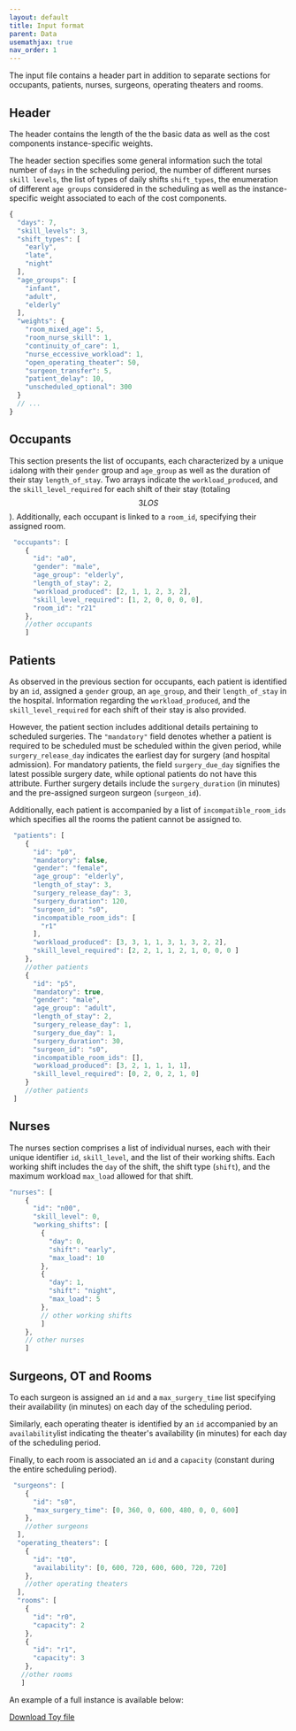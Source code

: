 ```yaml
---
layout: default
title: Input format
parent: Data
usemathjax: true
nav_order: 1
---
```

<!--TODO: Expand explanation of .json input, use toy instance, add link to allow download of entire toy instance-->

The input file contains a header part in addition to separate sections for occupants, patients, nurses, surgeons, operating theaters and rooms.

## Header
The header contains the length of the the basic data as well as the cost components instance-specific weights.
<!--Below is an example of the header part, containing the general data and the weights of the cost components.-->

The header section specifies some general information such the total number of ```days``` in the scheduling period, the number of different nurses ```skill levels```, the list of types of daily shifts ```shift_types```, the enumeration of different ```age groups``` considered in the scheduling as well as the instance-specific weight associated to each of the cost components.

```js
{
  "days": 7,
  "skill_levels": 3,
  "shift_types": [
    "early",
    "late",
    "night"
  ],
  "age_groups": [
    "infant",
    "adult",
    "elderly"
  ],
  "weights": {
    "room_mixed_age": 5,
    "room_nurse_skill": 1,
    "continuity_of_care": 1,
    "nurse_eccessive_workload": 1,
    "open_operating_theater": 50,
    "surgeon_transfer": 5,
    "patient_delay": 10,
    "unscheduled_optional": 300
  }
  // ...
}
```

## Occupants

This section presents the list of occupants, each characterized by a unique ```id```along with their ```gender``` group and ```age_group``` as well as the duration of their stay ```length_of_stay```.
Two arrays indicate the ```workload_produced```, and the ```skill_level_required``` for each shift of their stay (totaling $$3 LOS$$).
Additionally, each occupant is linked to a ```room_id```, specifying their assigned room.

```js
 "occupants": [
    {
      "id": "a0",
      "gender": "male",
      "age_group": "elderly",
      "length_of_stay": 2,
      "workload_produced": [2, 1, 1, 2, 3, 2],
      "skill_level_required": [1, 2, 0, 0, 0, 0],
      "room_id": "r21"
    },
    //other occupants
    ]
```
## Patients

As observed in the previous section for occupants, each patient is identified by an ```id```, assigned a ```gender``` group, an ```age_group```, and their ```length_of_stay``` in the hospital. Information regarding the ```workload_produced```, and the ```skill_level_required``` for each shift of their stay is also provided.

However, the patient section includes additional details pertaining to scheduled surgeries.
The ``` "mandatory" ``` field denotes whether a patient is required to be scheduled must be scheduled within the given period, while ```surgery_release_day``` indicates the earliest day for surgery (and hospital admission).
For mandatory patients, the field ```surgery_due_day``` signifies the latest possible surgery date, while optional patients do not have this attribute. Further surgery details include the ```surgery_duration``` (in minutes) and the pre-assigned surgeon surgeon (```surgeon_id```).

Additionally, each patient is accompanied by a list of ```incompatible_room_ids``` which specifies all the rooms the patient cannot be assigned to.

```js
 "patients": [   
    {
      "id": "p0",
      "mandatory": false,
      "gender": "female",
      "age_group": "elderly",
      "length_of_stay": 3,
      "surgery_release_day": 3,
      "surgery_duration": 120,
      "surgeon_id": "s0",
      "incompatible_room_ids": [
        "r1"
      ],
      "workload_produced": [3, 3, 1, 1, 3, 1, 3, 2, 2],
      "skill_level_required": [2, 2, 1, 1, 2, 1, 0, 0, 0 ]
    },
    //other patients
    {
      "id": "p5",
      "mandatory": true,
      "gender": "male",
      "age_group": "adult",
      "length_of_stay": 2,
      "surgery_release_day": 1,
      "surgery_due_day": 1,
      "surgery_duration": 30,
      "surgeon_id": "s0",
      "incompatible_room_ids": [],
      "workload_produced": [3, 2, 1, 1, 1, 1],
      "skill_level_required": [0, 2, 0, 2, 1, 0]
    }
    //other patients
 ]
```
## Nurses

The nurses section comprises a list of individual nurses, each with their unique identifier ```id```, ```skill_level```, and the list of their working shifts. Each working shift includes the ```day``` of the shift, the shift type (```shift```), and the maximum workload ```max_load``` allowed for that shift.

```js
"nurses": [
    {
      "id": "n00",
      "skill_level": 0,
      "working_shifts": [
        {
          "day": 0,
          "shift": "early",
          "max_load": 10
        },
        {
          "day": 1,
          "shift": "night",
          "max_load": 5
        },
        // other working shifts
        ]
    },
    // other nurses
    ]
```

## Surgeons, OT and Rooms

To each surgeon is assigned an ```id``` and a ```max_surgery_time``` list specifying their availability (in minutes) on each day of the scheduling period. 

Similarly, each operating theater is identified by an ```id``` accompanied by an ```availability```list indicating the theater's availability (in minutes) for each day of the scheduling period.

Finally, to each room is associated an ```id``` and a ```capacity``` (constant during the entire scheduling period).

``` js
 "surgeons": [
    {
      "id": "s0",
      "max_surgery_time": [0, 360, 0, 600, 480, 0, 0, 600]
    },
    //other surgeons
  ],
  "operating_theaters": [
    {
      "id": "t0",
      "availability": [0, 600, 720, 600, 600, 720, 720]
    },
    //other operating theaters
  ],
  "rooms": [
    {
      "id": "r0",
      "capacity": 2
    },
    {
      "id": "r1",
      "capacity": 3
    },
   //other rooms
   ]
```

An example of a full instance is available below:

[Download Toy file](../json_files/toy.json)